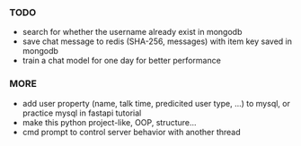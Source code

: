 ### TODO
* search for whether the username already exist in mongodb
* save chat message to redis (SHA-256, messages) with item key saved in mongodb
* train a chat model for one day for better performance
### MORE
* add user property (name, talk time, predicited user type, ...) to mysql, or practice mysql in fastapi tutorial
* make this python project-like, OOP, structure...
* cmd prompt to control server behavior with another thread
